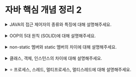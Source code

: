 # 자바 핵심 개념 정리 2
<details>
<summary>JAVA의 접근 제어자의 종류와 특징에 대해 설명해주세요.</summary>
<div markdown="1">

- Java의 접근 제어자는 클래스, 변수, 메소드 등의 멤버에 대한 접근을 제한하는 데 사용된다.

#### public
- 다른 모든 클래스에서 접근 가능
- 패키지 내부 및 외부 모두에서 접근 가능
- 다른 패키지의 클래스에서 현재 클래스의 public 멤버에 접근 가능

#### private
- 같은 클래스에서만 접근 가능(다른 클래스에서는 접근 불가)
- 클래스 내부에서만 사용하려는 변수나 메소드에 사용

#### protected
- 같은 패키지 내의 클래스와 상속받은 하위 클래스에서 접근 가능
- 다른 패키지에 있는 클래스에서는 접근 불가
- 다른 패키지에서 상속받은 하위 클래스에서는 접근 가능

#### default (package-private)
- 같은 패키지 내에서만 접근 가능
- 접근 제어자를 지정하지 않는 경우에 해당
- 다른 패키지의 클래스에서는 접근할 수 없으므로, 패키지 내부에서만 사용하는 변수나 메소드 등에 사용됨

</div>
</details>
<br>

<details>
<summary>OOP의 5대 원칙 (SOLID)에 대해 설명해주세요.</summary>
<div markdown="1">

- 객체지향프로그래밍에서는 코드의 재사용성, 유지보수성, 확장성 등을 고려해야하고, SOLID 원칙은 이러한 목적을 달성하기 위해 고안된 원칙

#### SRP(단일 책임 원칙)
- 하나의 클래스는 단 하나의 책임만 가져야 함
- 클래스가 여러 가지 책임을 가지게 되면, 변경 사항이 생겼을 때 해당 클래스를 수정해야하는 경우가 생기므로 유지보수가 어려움

#### OCP(개방-폐쇄 원칙)
- 기존 코드를 수정하지 않으면서 기능을 추가할 수 있어야 함
- 새로운 요구사항이나 기능이 추가되면, 기존 코드를 변경하지 않고 새로운 코드를 추가해야함
- 인터페이스와 추상 클래스를 적절히 사용하거나, 다형성을 활용하는 등의 방법이 있음

#### LSP(리스코프 치환 원칙)
- 하위 클래스는 상위 클래스의 기능을 모두 수행할 수 있어야 함
- 상위 클래스는 기능이 하위 클래스에서 동작하지 않으면 안됨
- 이는 상속 관계에서 발생할 수 있는 문제를 방지하기 위한 원칙

#### ISP(인터페이스 분리 원칙)
- 클라이언트는 자신이 사용하지 않는 인터페이스에 의존하면 안됨
- 인터페이스가 너무 많거나 크면, 클라이언트가 이를 구현하기 위해 불필요한 작업을 해야함
- 인터페이스를 세분화하고, 필요한 기능만 포함하도록 하는 것이 좋음

#### DIP(의존 역전 원칙)
- 상위 모듈은 하위 모듈에 의존해서는 안됨
- 추상화된 인터페이스나 추상 클래스를 사용하여 두 모듈 간의 의존 관계를 만들어야 함
- 하위 모듈의 변경이 상위 모듈에 영향을 미치지 않도록 만들 수 있음

</div>
</details>
<br>

<details>
<summary>non-static 멤버와 static 멤버의 차이에 대해 설명해주세요.</summary>
<div markdown="1">

#### 메모리 할당 시점
- non-static 멤버: 객체 생성 시점에 메모리가 할당
- static 멤버: 클래스 로딩 시점에 메모리가 할당

#### 접근 방법
- non-static 멤버: 객체를 생성한 후, 객체를 통해 접근
- static 멤버: 클래스 이름을 통해 접근

#### 공유 여부
- non-static 멤버: 객체마다 각각의 멤버를 가지고 있으므로, 객체 간에 서로 다른 값을 가질 수 있음
- static 멤버: 모든 객체가 공유하는 멤버이므로, 동일한 값을 가짐

#### 초기화 방법
- non-static 멤버: 객체 생성 시점에 초기화
- static 멤버: 클래스 로딩 시점에 초기화

#### 사용 용도
- non-static 멤버: 객체의 상태를 나타내는 인스턴스 변수, 객체의 행동을 나타내는 메서드 등 객체의 특정 인스턴스에 속하는 멤버
- static 멤버: 클래스의 상태를 나타내는 클래스 변수, 객체가 아닌 클래스 자체에 속하는 메서드 등 모든 객체가 공유하는 멤버로 보통 상수, 유틸리티 메서드, 팩토리 메서드 등에 사용

</div>
</details>
<br>

<details>
<summary>클래스, 객체, 인스턴스의 차이에 대해 설명해주세요.</summary>
<div markdown="1">

#### 클래스 (Class)
- 클래스는 객체를 만들기 위한 설계도이며, 객체를 정의하는 틀
- 클래스는 속성(멤버 변수)과 동작(메서드)를 가지며, 이들은 클래스 내부에 정의됨

#### 객체 (Object)
- 객체는 클래스를 기반으로 생성된 실체
- 객체는 클래스의 인스턴스(instance)라고도 부름

#### 인스턴스 (Instance)
- 인스턴스는 객체와 동일한 의미로 사용되지만, 좀 더 구체적인 의미를 가지고 있음
- 객체는 클래스를 기반으로 생성된 모든 것을 말하는 반면, 인스턴스는 클래스를 기반으로 생성된 실체 중에서도 어떤 특정한 객체를 지칭

</div>
</details>
<br>

<details>
<summary>⭐️ 프로세스, 스레드, 멀티프로세스, 멀티스레드에 대해 설명해주세요.</summary>
<div markdown="1">

- 프로세스, 스레드, 멀티프로세스, 멀티스레드는 운영체제 및 병렬 처리와 관련된 중요한 개념

#### 프로세스(Process)
- 프로세스는 실행 중인 프로그램을 의미
- 운영체제에서는 각각의 프로세스를 독립적인 실행 단위로 관리
- 각각의 프로세스는 운영체제가 할당한 자원(메모리, CPU 등)을 독립적으로 사용하며, 다른 프로세스와는 독립적으로 실행
- 각각의 프로세스는 자신만의 주소 공간과 데이터 스택, 힙 등의 공간을 가지며, 다른 프로세스와는 별개로 실행

#### 스레드(Thread)
- 스레드는 프로세스 내에서 실행되는 하나의 실행 흐름을 의미
- 한 프로세스 내에서 여러 개의 스레드가 동시에 실행될 수 있음
- 각각의 스레드는 프로세스 내에서 자원(메모리, CPU 등)을 공유하며, 프로세스 내의 자원을 공유하므로 프로세스보다 경량화되어 빠른 처리가 가능

#### 멀티프로세스(Multiprocess)
- 멀티프로세스는 여러 개의 프로세스를 동시에 실행하는 것을 의미
- 각각의 프로세스는 독립적으로 실행되므로 안정성이 높으며, 하나의 프로세스가 문제가 생겨도 다른 프로세스에는 영향을 주지 않음
- 프로세스 간에 자원을 공유하기 위해서는 별도의 IPC(Inter-Process Communication) 기술을 사용해야 하며, 이로 인해 복잡성이 증가함

#### 멀티스레드(MultiThread)
- 멀티스레드는 여러 개의 스레드를 동시에 실행하는 것을 의미
- 하나의 프로세스 내에서 스레드들이 자원(메모리, CPU 등)을 공유하므로, 프로세스 간의 자원 공유보다 간단하고 빠른 처리가 가능
- 스레드 간의 자원 공유는 프로그래밍의 복잡도를 증가시키며, 스레드 안정성 문제에 대한 고려가 필요함


</div>
</details>
<br>
